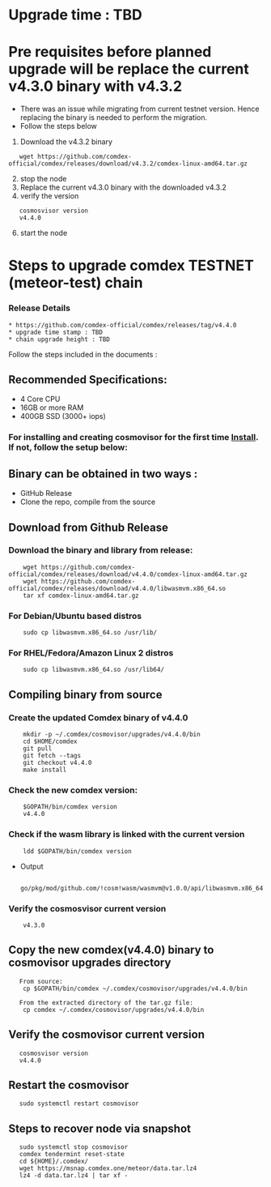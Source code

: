 # Upgrade time : TBD

# Pre requisites before planned upgrade will be replace the current v4.3.0 binary with v4.3.2
   * There was an issue while migrating from current testnet version. Hence replacing the binary is needed to perform the migration.
   * Follow the steps below

  
   1. Download the v4.3.2 binary
   ```shell
      wget https://github.com/comdex-official/comdex/releases/download/v4.3.2/comdex-linux-amd64.tar.gz
   ```
   2. stop the node
   3. Replace the current v4.3.0 binary with the downloaded v4.3.2
   4. verify the version
   ```shell
      cosmosvisor version
      v4.4.0
   ```
   6. start the node

# Steps to upgrade comdex TESTNET (meteor-test) chain

### Release Details
    * https://github.com/comdex-official/comdex/releases/tag/v4.4.0
    * upgrade time stamp : TBD
    * chain upgrade height : TBD

Follow the steps included in the documents :

## Recommended Specifications:
   * 4 Core CPU
   * 16GB or more RAM
   * 400GB SSD (3000+ iops)

### For installing and creating cosmovisor for the first time [Install](https://github.com/comdex-official/networks/blob/main/testnet/cosmovisor-setup.md). If not, follow the setup below:

## Binary can be obtained in two ways :
   * GitHub Release 
   * Clone the repo, compile from the source

## Download from Github Release

### Download the binary and library from release:

```shell
    wget https://github.com/comdex-official/comdex/releases/download/v4.4.0/comdex-linux-amd64.tar.gz
    wget https://github.com/comdex-official/comdex/releases/download/v4.4.0/libwasmvm.x86_64.so
    tar xf comdex-linux-amd64.tar.gz
```

### For Debian/Ubuntu based distros
```shell
    sudo cp libwasmvm.x86_64.so /usr/lib/
```

### For RHEL/Fedora/Amazon Linux 2 distros
```shell
    sudo cp libwasmvm.x86_64.so /usr/lib64/
```

## Compiling binary from source

### Create the updated Comdex binary of v4.4.0

```shell
    mkdir -p ~/.comdex/cosmovisor/upgrades/v4.4.0/bin
    cd $HOME/comdex
    git pull
    git fetch --tags
    git checkout v4.4.0
    make install
```

### Check the new comdex version:

```shell
    $GOPATH/bin/comdex version
    v4.4.0
```

### Check if the wasm library is linked with the current version 

```shell
    ldd $GOPATH/bin/comdex version
```

 - Output
   ```shell
      go/pkg/mod/github.com/!cosm!wasm/wasmvm@v1.0.0/api/libwasmvm.x86_64.so
   ```
       

### Verify the cosmosvisor current version

```shell
    v4.3.0
```

## Copy the new comdex(v4.4.0) binary to cosmovisor upgrades directory

```shell 
   From source:
    cp $GOPATH/bin/comdex ~/.comdex/cosmovisor/upgrades/v4.4.0/bin
    
   From the extracted directory of the tar.gz file:
    cp comdex ~/.comdex/cosmovisor/upgrades/v4.4.0/bin
```

## Verify the cosmovisor current version

```shell
   cosmosvisor version
   v4.4.0
```

## Restart the cosmovisor

```shell
   sudo systemctl restart cosmovisor
```
 
## Steps to recover node via snapshot

```shell
   sudo systemctl stop cosmovisor
   comdex tendermint reset-state
   cd ${HOME}/.comdex/
   wget https://msnap.comdex.one/meteor/data.tar.lz4
   lz4 -d data.tar.lz4 | tar xf -
```
